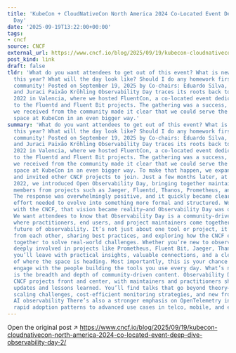 ```yaml
---
title: 'KubeCon + CloudNativeCon North America 2024 Co-Located Event Deep Dive: Observability
  Day'
date: '2025-09-19T13:22:00+00:00'
tags:
- cncf
source: CNCF
external_url: https://www.cncf.io/blog/2025/09/19/kubecon-cloudnativecon-north-america-2024-co-located-event-deep-dive-observability-day-2/
post_kind: link
draft: false
tldr: 'What do you want attendees to get out of this event? What is new and different
  this year? What will the day look like? Should I do any homework first? Meet your
  community! Posted on September 19, 2025 by Co-chairs: Eduardo Silva, Austin Parker
  and Juraci Paixão Kröhling Observability Day traces its roots back to KubeCon Europe
  2022 in Valencia, where we hosted FluentCon, a co-located event dedicated exclusively
  to the Fluentd and Fluent Bit projects. The gathering was a success, and the feedback
  we received from the community made it clear that we could serve the broader observability
  space at KubeCon in an even bigger way.'
summary: 'What do you want attendees to get out of this event? What is new and different
  this year? What will the day look like? Should I do any homework first? Meet your
  community! Posted on September 19, 2025 by Co-chairs: Eduardo Silva, Austin Parker
  and Juraci Paixão Kröhling Observability Day traces its roots back to KubeCon Europe
  2022 in Valencia, where we hosted FluentCon, a co-located event dedicated exclusively
  to the Fluentd and Fluent Bit projects. The gathering was a success, and the feedback
  we received from the community made it clear that we could serve the broader observability
  space at KubeCon in an even bigger way. To make that happen, we expanded our focus
  and invited other CNCF projects to join. Just a few months later, at KubeCon US
  2022, we introduced Open Observability Day, bringing together maintainers and community
  members from projects such as Jaeger, Fluentd, Thanos, Prometheus, and OpenTelemetry.
  The response was overwhelmingly positive, and it quickly became clear that this
  effort needed to evolve into something more formal and structured. Working closely
  with the CNCF, that vision became reality—and Observability Day was officially born
  We want attendees to know that Observability Day is a community-driven gathering
  where practitioners, end users, and project maintainers come together to shape the
  future of observability. It’s not just about one tool or project, it’s about learning
  from each other, sharing best practices, and exploring how the CNCF ecosystem works
  together to solve real-world challenges. Whether you’re new to observability or
  deeply involved in projects like Prometheus, Fluent Bit, Jaeger, Thanos, or OpenTelemetry,
  you’ll leave with practical insights, valuable connections, and a clearer picture
  of where the space is heading. Most importantly, this is your chance to directly
  engage with the people building the tools you use every day. What’s new this year
  is the breadth and depth of community-driven content. Observability Day 2025 puts
  CNCF projects front and center, with maintainers and practitioners sharing the latest
  updates and lessons learned. You’ll find talks that go beyond theory—covering real-world
  scaling challenges, cost-efficient monitoring strategies, and new frontiers like
  AI observability There’s also a stronger emphasis on OpenTelemetry in action, from
  rapid adoption patterns to advanced use cases in telco, mobile, and enterprise systems.'
---
```

Open the original post ↗ https://www.cncf.io/blog/2025/09/19/kubecon-cloudnativecon-north-america-2024-co-located-event-deep-dive-observability-day-2/
